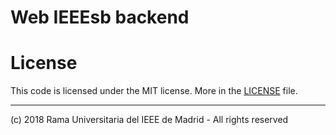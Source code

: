Web IEEEsb backend
==================

# License

This code is licensed under the MIT license. More in the [LICENSE](./LICENSE)
file.

---

(c) 2018 Rama Universitaria del IEEE de Madrid - All rights reserved
